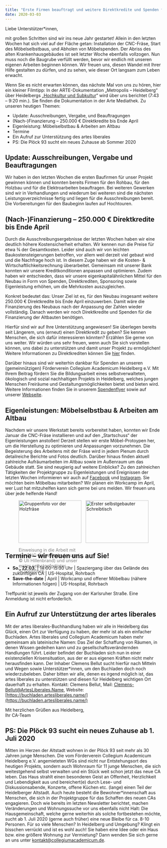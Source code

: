```yaml
---
title: "Erste Firmen beauftragt und weitere Direktkredite und Spenden für Neubau benötigt."
date: 2020-03-03
---
```

Liebe Unterstützer*innen,

mit großen Schritten sind wir ins neue Jahr gestartet! Allein in den letzten
Wochen hat sich viel auf der Fläche getan: Installation der CNC-Fräse, Start des
Möbelselbstbaus, und Abholen von Möbelspenden. Der Abriss des alten
Krankenhausgebäudes ist seit letzter Woche ebenfalls vollzogen. Nun muss noch
die Baugrube verfüllt werden, bevor wir endlich mit unseren eigenen Arbeiten
beginnen können. Wir freuen uns, diesen Wandel mit Ihrer Hilfe gestalten zu
dürfen, und zu sehen, wie dieser Ort langsam zum Leben erwacht.

Wenn Sie es nicht erwarten können, das nächste Mal von uns zu hören, hier ein
kleiner Filmtipp: In der ARTE-Dokumentation „Metropolis – Heidelberg“ über
Heidelbergs „[Hochkultur und
Subkultur](https://www.arte.tv/de/videos/093841-004-A/metropolis-heidelberg/)“ 
wird über uns berichtet (7:43 – 9:20 min.). Sie finden die Dokumentation in der Arte Mediathek. Zu unseren heutigen
Themen:

- Update: Ausschreibungen, Vergabe, und Beauftragungen
- (Nach-)Finanzierung – 250.000 € Direktkredite bis Ende April
- Eigenleistung: Möbelselbstbau & Arbeiten am Altbau
- Termine
- Ein Aufruf zur Unterstützung des artes liberales
- PS: Die Plöck 93 sucht ein neues Zuhause ab Sommer 2020

## Update: Ausschreibungen, Vergabe und Beauftragungen

Wir haben in den letzten Wochen die ersten Baufirmen für unser Projekt gewinnen
können und konnten bereits Firmen für den Rohbau, für den Holzbau und für die
Elektroarbeiten beauftragen. Bei weiteren Gewerken sind wir in Verhandlungen und
wiederum bei weiteren sind die nächsten Leistungsverzeichnisse fertig und liegen
für die Ausschreibungen bereit. Die Vorbereitungen für den Baubeginn laufen auf
Hochtouren.

## (Nach-)Finanzierung – 250.000 € Direktkredite bis Ende April

Durch die Ausschreibungsergebnisse der letzten Wochen haben wir eine deutlich
höhere Kostensicherheit erhalten. Wir kennen nun die Preise für etwa ¾ der
Gesamtkosten. Leider sind auch wir von leichten Baukostensteigerungen betroffen,
vor allem weil derzeit viel gebaut wird und die Nachfrage hoch ist. In diesem
Zuge haben wir die Kosten- & Wirtschaftlichkeitsrechnung überarbeitet. Gemeinsam
mit unserer Bank konnten wir unsere Kreditkonditionen anpassen und optimieren.
Zudem haben wir entschieden, dass wir unsere eigenkapitalähnlichen Mittel für
den Neubau in Form von Spenden, Direktkrediten, Sponsoring sowie Eigenleistung
erhöhen, um die Mehrkosten auszugleichen.

Konkret bedeutet das: Unser Ziel ist es, für den Neubau insgesamt weitere
250.000 € Direktkredite bis Ende April einzuwerben. Damit wäre die Finanzierung
des Neubaus nach der Anpassung der Zahlen wieder vollständig. Danach werden wir
noch Direktkredite und Spenden für die Finanzierung der Altbauten benötigen.

Hierfür sind wir auf Ihre Unterstützung angewiesen! Sie überlegen bereits seit
Längerem, uns (erneut) einen Direktkredit zu geben? Sie kennen Menschen, die
sich dafür interessieren könnten? Erzählen Sie gerne von uns weiter. Wir würden
uns sehr freuen, wenn auch Sie sich vorstellen können, uns dabei zu unterstützen
und damit unser Projekt zu ermöglichen! Weitere Informationen zu Direktkrediten
können Sie [hier](https://collegiumacademicum.de/direktkredite/) finden.

Darüber hinaus sind wir weiterhin dankbar für Spenden an unseren
(gemeinnützigen) Förderverein Collegium Academicum Heidelberg e.V. Mit Ihrem
Beitrag fördern Sie die Bildungsarbeit eines selbstverwalteten, ökologisch und
sozial nachhaltigen Projekts in Heidelberg, welches jungen Menschen Freiräume
und Gestaltungsmöglichkeiten bietet und bieten wird. Weitere Informationen
finden Sie in unserem
[Spendenflyer](https://collegiumacademicum.de/docs/2019_spenden_flyer.pdf) sowie
auf unserer [Webseite](https://collegiumacademicum.de/spenden/).

## Eigenleistungen: Möbelselbstbau & Arbeiten am Altbau

Nachdem wir unsere Werkstatt bereits vorbereitet haben, konnten wir Ende Januar
die CNC-Fräse installieren und auf den „Startschuss“ der Eigenleistungen
anstoßen! Derzeit stellen wir erste Möbel-Protoypen her, um die Herstellung zu
optimieren und Anpassungen vorzunehmen. Die Begeisterung des Arbeitens mit der
Fräse wird in jedem Plenum durch detailreiche Berichte und Fotos deutlich.
Darüber hinaus finden aktuell zahlreiche Aufräumarbeiten im Altbau sowie im
Außenraum um das Gebäude statt. Sie sind neugierig auf weitere Einblicke? Zu den
zahlreichen Tätigkeiten der Projektgruppe zu Eigenleistungen und Ereignissen der
letzten Wochen informieren wir auch auf
[Facebook](https://www.facebook.com/CollegiumAcademicum) und
[Instagram](https://www.instagram.com/collegiumacademicum/). Sie möchten beim
Möbelbau mitarbeiten? Wir planen ein Workcamp im April, wer Lust hat mitzuhelfen
kann sich gerne bei uns melden. Wir freuen uns über jede helfende Hand!

<div style="display:flex; justify-content:center;">
	<div style="margin-right: 1em; flex-basis:40%;">
	<img src="/newsletter/gruppenfoto_cnc_fraese.jpg" alt="Gruppenfoto vor der Holzfräse" title="Gruppenfoto vor der Holzfräse" width="100%" />
	<p style="margin-bottom: 0; color: gray">Einweisung in die Arbeit mit der CNC-Fräse Ende Januar ( &copy; Uli Hillenbrand) und unser erster selbstgefertigter Schreibtisch.</p>
	</div>
	<div style="flex-basis:40%;">
		<img src="/newsletter/erster_selbstgebauter_schreibtisch.jpg" alt="Erster selbstgebauter Schreibtisch" title="Erster selbstgebauter Schreibtisch" width="100%" />
	</div>
</div>

## Termine – wir freuen uns auf Sie!

- __So., 22.03.__ | 14:00-15:30 Uhr | Spaziergang über das Gelände des zukünftigen CA | US-Hospital, Rohrbach
- __Save-the-date__ | April | Workcamp und offener Möbelbau (nähere Informationen folgen) | US-Hospital, Rohrbach

Treffpunkt ist jeweils der Zugang von der Karlsruher Straße. Eine Anmeldung ist nicht erforderlich.  

## Ein Aufruf zur Unterstützung der artes liberales

Mit der artes liberales-Buchhandlung haben wir alle in Heidelberg das Glück,
einen Ort zur Verfügung zu haben, der mehr ist als ein einfacher Buchladen.
Artes liberales und Collegium Academicum haben mehr gemeinsam als lateinische
Namen: Das Ziel der Schaffung von Räumen, in denen Wissen gedeihen kann und zu
gesellschaftsverändernden Handlungen führt. Leider befindet der Buchladen sich
nun in einer existenziellen Krisensituation, aus der er aus eigenen Kräften
nicht mehr herausfinden kann. Der Inhaber Clemens Bellut sucht hierfür nach
Mitteln und Wegen sowie Unterstützer*innen, um den Buchladen doch noch
wiederzubeleben. Daher bitten wir alle, denen es irgend möglich ist, das artes
liberales zu unterstützen und diesen für Heidelberg wichtigen Ort dauerhaft zu
erhalten. Kontakt: Clemens Bellut, Mail: [Clemens-Bellut@ArtesLiberales.Name](mailto:Clemens-Bellut@ArtesLiberales.Name),
Website: [https://buchladen.artesliberales.name/](https://buchladen.artesliberales.name/)


Mit herzlichen Grüßen aus Heidelberg,  
Ihr CA-Team

## PS: Die Plöck 93 sucht ein neues Zuhause ab 1. Juli 2020

Mitten im Herzen der Altstadt wohnen in der Plöck 93 seit mehr als 30 Jahren
junge Menschen. Die vom Förderverein Collegium Academicum Heidelberg e.V.
angemieteten WGs sind nicht nur Entstehungsort des heutigen Projekts, sondern
auch Wohnraum für 11 junge Menschen, die sich weitestgehend selbst verwalten und
ein Stück weit schon jetzt das neue CA leben. Das Haus strahlt einen besonderen
Geist an Offenheit, Herzlichkeit und Lebendigkeit aus und bereichert(e) durch
Lese- und Diskussionsabende, Konzerte, offene Küchen etc. (lange) einen Teil der
Heidelberger Altstadt. Auch heute besteht die Bewohner*innenschaft aus Menschen,
die sich in der Projektgruppe für das Schaffen des neuen CAs engagieren. Doch
wie bereits im letzten Newsletter berichtet, machen Veränderungen und
Wohnungssuche vor uns ebenfalls nicht Halt: Die Hausgemeinschaft, welche gerne
weiterhin als solche fortbestehen möchte, sucht ab 1. Juli 2020 (gerne auch
früher) eine neue Bleibe für ca. 8-10 Personen. Für so viele Menschen? In
Heidelberg und Umgebung? Klingt ein bisschen verrückt und ist es wohl auch! Sie
haben eine Idee oder ein Haus bzw. eine größere Wohnung zur Vermietung? Dann
wenden Sie sich gerne an uns unter [kontakt@collegiumacademicum.de](mailto:kontakt@collegiumacademicum.de).
